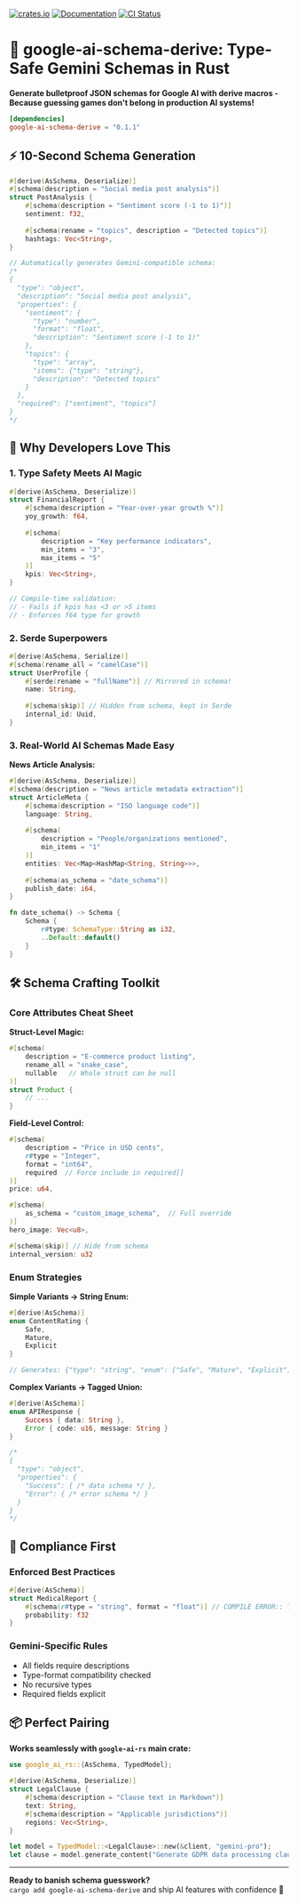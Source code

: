 [![crates.io](https://img.shields.io/crates/v/google-ai-schema-derive)](https://crates.io/crates/google-ai-schema-derive)
[![Documentation](https://docs.rs/google-ai-schema-derive/badge.svg)](https://docs.rs/google-ai-schema-derive)
[![CI Status](https://github.com/veecore/google-ai-rs/actions/workflows/ci.yml/badge.svg)](https://github.com/veecore/google-ai-rs/actions)

# 🧬 google-ai-schema-derive: Type-Safe Gemini Schemas in Rust

**Generate bulletproof JSON schemas for Google AI with derive macros -  
Because guessing games don't belong in production AI systems!**

```toml
[dependencies]
google-ai-schema-derive = "0.1.1"
```

## ⚡️ 10-Second Schema Generation

```rust
#[derive(AsSchema, Deserialize)]
#[schema(description = "Social media post analysis")]
struct PostAnalysis {
    #[schema(description = "Sentiment score (-1 to 1)")]
    sentiment: f32,
    
    #[schema(rename = "topics", description = "Detected topics")]
    hashtags: Vec<String>,
}

// Automatically generates Gemini-compatible schema:
/*
{
  "type": "object",
  "description": "Social media post analysis",
  "properties": {
    "sentiment": {
      "type": "number",
      "format": "float",
      "description": "Sentiment score (-1 to 1)"
    },
    "topics": {
      "type": "array",
      "items": {"type": "string"},
      "description": "Detected topics"
    }
  },
  "required": ["sentiment", "topics"]
}
*/
```

## 🚀 Why Developers Love This

### 1. Type Safety Meets AI Magic
```rust
#[derive(AsSchema, Deserialize)]
struct FinancialReport {
    #[schema(description = "Year-over-year growth %")]
    yoy_growth: f64,
    
    #[schema(
        description = "Key performance indicators",
        min_items = "3",
        max_items = "5"
    )]
    kpis: Vec<String>,
}

// Compile-time validation:
// - Fails if kpis has <3 or >5 items
// - Enforces f64 type for growth
```

### 2. Serde Superpowers
```rust
#[derive(AsSchema, Serialize)]
#[schema(rename_all = "camelCase")]
struct UserProfile {
    #[serde(rename = "fullName")] // Mirrored in schema!
    name: String,
    
    #[schema(skip)] // Hidden from schema, kept in Serde
    internal_id: Uuid,
}
```

### 3. Real-World AI Schemas Made Easy
**News Article Analysis:**
```rust
#[derive(AsSchema, Deserialize)]
#[schema(description = "News article metadata extraction")]
struct ArticleMeta {
    #[schema(description = "ISO language code")]
    language: String,
    
    #[schema(
        description = "People/organizations mentioned",
        min_items = "1"
    )]
    entities: Vec<Map<HashMap<String, String>>>,
    
    #[schema(as_schema = "date_schema")]
    publish_date: i64,
}

fn date_schema() -> Schema {
    Schema {
        r#type: SchemaType::String as i32,
        ..Default::default()
    }
}
```

## 🛠️ Schema Crafting Toolkit

### Core Attributes Cheat Sheet

**Struct-Level Magic:**
```rust
#[schema(
    description = "E-commerce product listing",
    rename_all = "snake_case",
    nullable   // Whole struct can be null
)]
struct Product {
    // ...
}
```

**Field-Level Control:**
```rust
#[schema(
    description = "Price in USD cents",
    r#type = "Integer",
    format = "int64",
    required  // Force include in required[]
)]
price: u64,

#[schema(
    as_schema = "custom_image_schema",  // Full override
)]
hero_image: Vec<u8>,

#[schema(skip)] // Hide from schema
internal_version: u32
```

### Enum Strategies
**Simple Variants → String Enum:**
```rust
#[derive(AsSchema)]
enum ContentRating {
    Safe,
    Mature,
    Explicit
}

// Generates: {"type": "string", "enum": ["Safe", "Mature", "Explicit"]}
```

**Complex Variants → Tagged Union:**
```rust
#[derive(AsSchema)]
enum APIResponse {
    Success { data: String },
    Error { code: u16, message: String }
}

/*
{
  "type": "object",
  "properties": {
    "Success": { /* data schema */ },
    "Error": { /* error schema */ }
  }
}
*/
```

## 🚨 Compliance First

### Enforced Best Practices
```rust
#[derive(AsSchema)]
struct MedicalReport {
    #[schema(r#type = "string", format = "float")] // COMPILE ERROR:: Type mismatch
    probability: f32
}
```

### Gemini-Specific Rules
- All fields require descriptions
- Type-format compatibility checked
- No recursive types
- Required fields explicit

## 📦 Perfect Pairing

**Works seamlessly with `google-ai-rs` main crate:**
```rust
use google_ai_rs::{AsSchema, TypedModel};

#[derive(AsSchema, Deserialize)]
struct LegalClause {
    #[schema(description = "Clause text in Markdown")]
    text: String,
    #[schema(description = "Applicable jurisdictions")]
    regions: Vec<String>,
}

let model = TypedModel::<LegalClause>::new(&client, "gemini-pro");
let clause = model.generate_content("Generate GDPR data processing clause").await?;
```

---

**Ready to banish schema guesswork?**  
`cargo add google-ai-schema-derive` and ship AI features with confidence 🚀